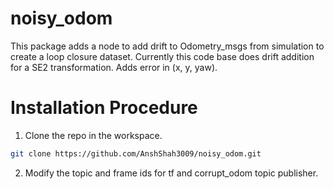 # noisy_odom
This package adds a node to add drift to Odometry_msgs from simulation to create a loop closure dataset. Currently this code base does drift addition for a SE2 transformation. Adds error in (x, y, yaw).

# Installation Procedure
1. Clone the repo in the workspace.
```bash
git clone https://github.com/AnshShah3009/noisy_odom.git
```
2. Modify the topic and frame ids for tf and corrupt_odom topic publisher.
